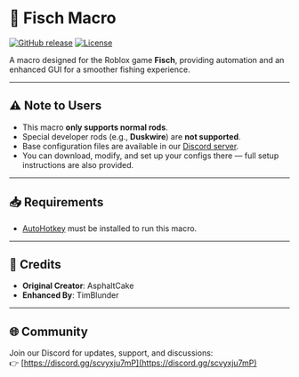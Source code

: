 # 🎣 Fisch Macro

[![GitHub release](https://img.shields.io/github/v/release/Goldydt/fisch_macro)](https://github.com/Goldydt/fisch_macro/releases/tag/Release)
[![License](https://img.shields.io/github/license/Goldydt/fisch_macro)](https://github.com/Goldydt/fisch_macro/blob/main/LICENSE)

A macro designed for the Roblox game **Fisch**, providing automation and an enhanced GUI for a smoother fishing experience.

---

## ⚠️ Note to Users
- This macro **only supports normal rods**.  
- Special developer rods (e.g., **Duskwire**) are **not supported**.  
- Base configuration files are available in our [Discord server](https://discord.gg/scvyxju7mP).  
- You can download, modify, and set up your configs there — full setup instructions are also provided.  

---

## 📥 Requirements
- [AutoHotkey](https://www.autohotkey.com/) must be installed to run this macro.  

---

## 👥 Credits
- **Original Creator**: AsphaltCake  
- **Enhanced By**: TimBlunder  

---

## 🌐 Community
Join our Discord for updates, support, and discussions:  
👉 [https://discord.gg/scvyxju7mP](https://discord.gg/scvyxju7mP)
